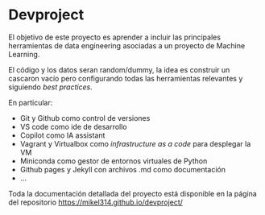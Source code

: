 # Devproject

El objetivo de este proyecto es aprender a incluir las principales herramientas de data engineering asociadas a un proyecto de Machine Learning.

El código y los datos seran random/dummy, la idea es construir un cascaron vacío pero configurando todas las herramientas relevantes y siguiendo _best practices_.

En particular:

- Git y Github como control de versiones
- VS code como ide de desarrollo
- Copilot como IA assistant
- Vagrant y Virtualbox como _infrastructure as a code_ para desplegar la VM
- Miniconda como gestor de entornos virtuales de Python
- Github pages y Jekyll con archivos .md como documentación
- ...

Toda la documentación detallada del proyecto está disponible en la página del repositorio https://mikel314.github.io/devproject/
